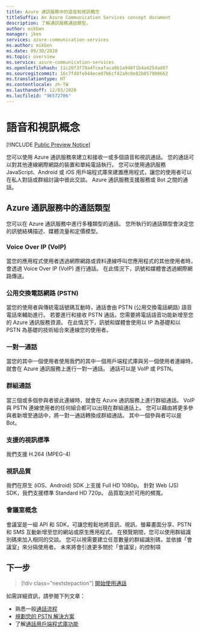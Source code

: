 ```yaml
---
title: Azure 通訊服務中的語音和視訊概念
titleSuffix: An Azure Communication Services concept document
description: 了解通訊服務通話類型。
author: mikben
manager: jken
services: azure-communication-services
ms.author: mikben
ms.date: 09/30/2020
ms.topic: overview
ms.service: azure-communication-services
ms.openlocfilehash: 11c20f3f79a4fceafaca9b1a948f1b4a425dad87
ms.sourcegitcommit: 16c7fd8fe944ece07b6cf42a9c0e82b057900662
ms.translationtype: HT
ms.contentlocale: zh-TW
ms.lasthandoff: 12/03/2020
ms.locfileid: "96572706"
---
```

# <a name="voice-and-video-concepts"></a>語音和視訊概念

[!INCLUDE [Public Preview Notice](../../includes/public-preview-include.md)]

您可以使用 Azure 通訊服務來建立和接收一或多個語音和視訊通話。 您的通話可以對其他連線網際網路的裝置和單純電話執行。 您可以使用通訊服務 JavaScript、Android 或 iOS 用戶端程式庫來建置應用程式，讓您的使用者可以在私人對話或群組討論中彼此交談。 Azure 通訊服務支援服務或 Bot 之間的通話。

## <a name="call-types-in-azure-communication-services"></a>Azure 通訊服務中的通話類型

您可以在 Azure 通訊服務中進行多種類型的通話。 您所執行的通話類型會決定您的訊號結構描述、媒體流量和定價模型。

### <a name="voice-over-ip-voip"></a>Voice Over IP (VoIP) 

當您的應用程式使用者透過網際網路或資料連線呼叫您應用程式的其他使用者時，會透過 Voice Over IP (VoIP) 進行通話。 在此情況下，訊號和媒體會透過網際網路傳送。

### <a name="public-switched-telephone-network-pstn"></a>公用交換電話網路 (PSTN)

當您的使用者與傳統電話號碼互動時，通話會由 PSTN (公用交換電話網路) 語音電話來輔助進行。 若要進行和接收 PSTN 通話，您需要將電話語音功能新增至您的 Azure 通訊服務資源。 在此情況下，訊號和媒體會使用以 IP 為基礎和以 PSTN 為基礎的技術組合來連線您的使用者。

### <a name="one-to-one-call"></a>一對一通話

當您的其中一個使用者使用我們的其中一個用戶端程式庫與另一個使用者連線時，就會在 Azure 通訊服務上進行一對一通話。 通話可以是 VoIP 或 PSTN。

### <a name="group-call"></a>群組通話

當三個或多個參與者彼此連線時，就會在 Azure 通訊服務上進行群組通話。 VoIP 與 PSTN 連線使用者的任何組合都可以出現在群組通話上。 您可以藉由將更多參與者新增至通話中，將一對一通話轉換成群組通話。 其中一個參與者可以是 Bot。

### <a name="supported-video-standards"></a>支援的視訊標準
我們支援 H.264 (MPEG-4) 

### <a name="video-quality"></a>視訊品質
我們在原生 (iOS、Android) SDK 上支援 Full HD 1080p。 針對 Web (JS) SDK，我們支援標準 Standard HD 720p。 品質取決於可用的頻寬。  

### <a name="rooms-concept"></a>會議室概念
會議室是一組 API 和 SDK，可讓您輕鬆地將音訊、視訊、螢幕畫面分享、PSTN 和 SMS 互動新增至您的網站或原生應用程式。
在預覽期間，您可以使用群組識別碼來加入相同的交談。 您可以視需要建立任意數量的群組識別碼，並依據「會議室」來分隔使用者。 未來將會引進更多關於「會議室」的控制項 

## <a name="next-steps"></a>下一步

> [!div class="nextstepaction"]
> [開始使用通話](../../quickstarts/voice-video-calling/getting-started-with-calling.md)

如需詳細資訊，請參閱下列文章：
- 熟悉一般[通話流程](../call-flows.md)
- [規劃您的 PSTN 解決方案](../telephony-sms/plan-solution.md)
- 了解[通話用戶端程式庫功能](../voice-video-calling/calling-sdk-features.md)
